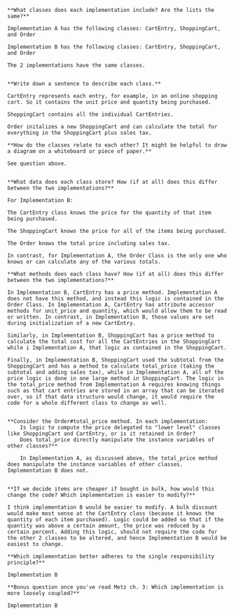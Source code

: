 
    **What classes does each implementation include? Are the lists the same?**

    Implementation A has the following classes: CartEntry, ShoppingCart, and Order

    Implementation B has the following classes: CartEntry, ShoppingCart, and Order

    The 2 implementations have the same classes.


    **Write down a sentence to describe each class.**

    CartEntry represents each entry, for example, in an online shopping cart. So it contains the unit price and quantity being purchased.

    ShoppingCart contains all the individual CartEntries.

    Order initalizes a new ShoppingCart and can calculate the total for everything in the ShoppingCart plus sales tax.

    **How do the classes relate to each other? It might be helpful to draw a diagram on a whiteboard or piece of paper.**

    See question above.


    **What data does each class store? How (if at all) does this differ between the two implementations?**

    For Implementation B:

    The CartEntry class knows the price for the quantity of that item being purchased.

    The ShoppingCart knows the price for all of the items being purchased.

    The Order knows the total price including sales tax.

    In contrast, for Implementation A, the Order Class is the only one who knows or can calculate any of the various totals.

    **What methods does each class have? How (if at all) does this differ between the two implementations?**

    In Implementation B, CartEntry has a price method. Implementation A does not have this method, and instead this logic is contained in the Order Class. In Implementation A, CartEntry has attribute accessor methods for unit_price and quantity, which would allow them to be read or written. In contrast, in Implementation B, those values are set during initialization of a new CartEntry.

    Similarly, in Implementation B, ShoppingCart has a price method to calculate the total cost for all the CartEntries in the ShoppingCart while i Implementation A, that logic as contained in the ShoppingCart.

    Finally, in Implementation B, ShoppingCart used the subtotal from the ShoppingCart and has a method to calculate total_price (taking the subtotal and adding sales tax), while in Implementation A, all of the price logic is done in one large method in ShoppingCart. The logic in the total_price method from Implementation A requires knowing things such as that cart entries are stored in an array that can be iterated over, so if that data structure would change, it would require the code for a whole different class to change as well.


    **Consider the Order#total_price method. In each implementation:
        Is logic to compute the price delegated to "lower level" classes like ShoppingCart and CartEntry, or is it retained in Order?
        Does total_price directly manipulate the instance variables of other classes?**

        In Implementation A, as discussed above, the total_price method does manipulate the instance variables of other classes. Implementation B does not.


    **If we decide items are cheaper if bought in bulk, how would this change the code? Which implementation is easier to modify?**

    I think implementation B would be easier to modify. A bulk discount would make most sense at the CartEntry class (because it knows the quantity of each item purchased). Logic could be added so that if the quantity was above a certain amount, the price was reduced by a certain percent. Adding this logic, should not require the code for the other 2 classes to be altered, and hence Implementation B would be easiest to change.

    **Which implementation better adheres to the single responsibility principle?**

    Implementation B

    **Bonus question once you've read Metz ch. 3: Which implementation is more loosely coupled?**

    Implementation B 
